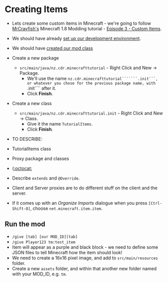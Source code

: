 # Creating Items
- Lets create some custom items in Minecraft - we're going to follow [MrCrayfish's](https://twitter.com/MrCraayfish) Minecraft 1.8 Modding tutorial - [Episode 3 - Custom Items](https://www.youtube.com/watch?v=2_qM-Z0IQ4k&index=3&list=PLy11IosblXIFDFAT3wz_5Nve05wIVKFSJ).

- We should have already [set up our development environment](dev-environment-setup.md).
- We should have [created our mod class](step1-mod-class.md)

- Create a new package
  - ````src/main/java/nz.cdr.minecrafttutorial```` - Right Click and New -> Package.
    - We'll use the name ````nz.cdr.minecrafttutorial```````.init```, or whatever you chose for the previous package name, with ````.init```` after it.
    - Click **Finish**.
- Create a new class
  - ````src/main/java/nz.cdr.minecrafttutorial.init```` - Right Click and New -> Class.
    - Give it the name ````TutorialItems````.
    - Click **Finish**.

- TO DESCRIBE:
- TutorialItems class
- Proxy package and classes
- ([:octocat:](https://github.com/CoderDojo-Porirua/minecraft-forge-1.8/commit/bd3abb5fd8a8cd6f10ed6d73de02117ca5e53461)
- Describe ```extends``` and ```@Override```.
- Client and Server proxies are to do different stuff on the client and the server.

- If it comes up with an *Organize Imports* dialogue when you press ````[Ctrl-Shift-O]````, choose ````net.minecraft.item.item````.

## Run the mod
- ```/give [tab] [our MOD_ID][tab]```
- ```/give Player123 tm:test_item```
- Item will appear as a purple and black block - we need to define some JSON files to tell Minecraft how the item should look!
- We need to create a 16x16 pixel image, and add to ```src/main/resources``` folder.
- Create a new ```assets``` folder, and within that another new folder named with your MOD_ID, e.g. ```tm```.
